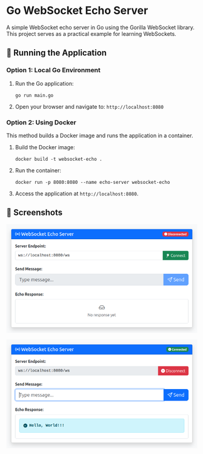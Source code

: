 # Go WebSocket Echo Server

A simple WebSocket echo server in Go using the Gorilla WebSocket library. This project serves as a practical example for learning WebSockets.

## 🏃 Running the Application

### Option 1: Local Go Environment

1.  Run the Go application:
    ```
    go run main.go
    ```

2.  Open your browser and navigate to:
    `http://localhost:8080`

### Option 2: Using Docker

This method builds a Docker image and runs the application in a container.

1.  Build the Docker image:
    ```
    docker build -t websocket-echo .
    ```

2.  Run the container:
    ```
    docker run -p 8080:8080 --name echo-server websocket-echo
    ```

3.  Access the application at `http://localhost:8080`.

## 📸 Screenshots

![Screenshot 1](screenshots/screenshot_1.png)

![Screenshot 2](screenshots/screenshot_2.png)